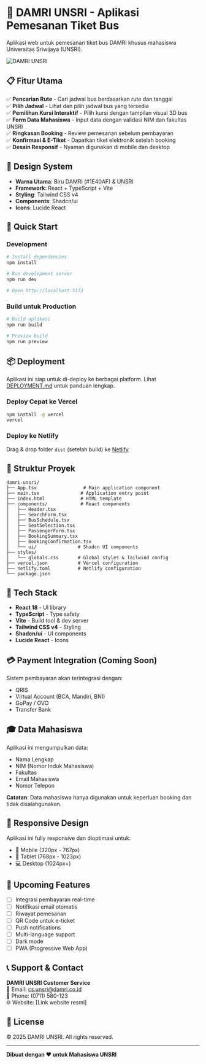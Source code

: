 # 🚌 DAMRI UNSRI - Aplikasi Pemesanan Tiket Bus

Aplikasi web untuk pemesanan tiket bus DAMRI khusus mahasiswa Universitas Sriwijaya (UNSRI).

![DAMRI UNSRI](https://images.unsplash.com/photo-1632834380561-d1e05839a33a?w=800&q=80)

## 📋 Fitur Utama

✅ **Pencarian Rute** - Cari jadwal bus berdasarkan rute dan tanggal  
✅ **Pilih Jadwal** - Lihat dan pilih jadwal bus yang tersedia  
✅ **Pemilihan Kursi Interaktif** - Pilih kursi dengan tampilan visual 3D bus  
✅ **Form Data Mahasiswa** - Input data dengan validasi NIM dan fakultas UNSRI  
✅ **Ringkasan Booking** - Review pemesanan sebelum pembayaran  
✅ **Konfirmasi & E-Tiket** - Dapatkan tiket elektronik setelah booking  
✅ **Desain Responsif** - Nyaman digunakan di mobile dan desktop  

## 🎨 Design System

- **Warna Utama**: Biru DAMRI (#1E40AF) & UNSRI  
- **Framework**: React + TypeScript + Vite  
- **Styling**: Tailwind CSS v4  
- **Components**: Shadcn/ui  
- **Icons**: Lucide React  

## 🚀 Quick Start

### Development

```bash
# Install dependencies
npm install

# Run development server
npm run dev

# Open http://localhost:5173
```

### Build untuk Production

```bash
# Build aplikasi
npm run build

# Preview build
npm run preview
```

## 📦 Deployment

Aplikasi ini siap untuk di-deploy ke berbagai platform. Lihat [DEPLOYMENT.md](./DEPLOYMENT.md) untuk panduan lengkap.

### Deploy Cepat ke Vercel

```bash
npm install -g vercel
vercel
```

### Deploy ke Netlify

Drag & drop folder `dist` (setelah build) ke [Netlify](https://app.netlify.com/drop)

## 📁 Struktur Proyek

```
damri-unsri/
├── App.tsx                 # Main application component
├── main.tsx               # Application entry point
├── index.html             # HTML template
├── components/            # React components
│   ├── Header.tsx
│   ├── SearchForm.tsx
│   ├── BusSchedule.tsx
│   ├── SeatSelection.tsx
│   ├── PassengerForm.tsx
│   ├── BookingSummary.tsx
│   ├── BookingConfirmation.tsx
│   └── ui/               # Shadcn UI components
├── styles/
│   └── globals.css       # Global styles & Tailwind config
├── vercel.json           # Vercel configuration
├── netlify.toml          # Netlify configuration
└── package.json
```

## 🔧 Tech Stack

- **React 18** - UI library
- **TypeScript** - Type safety
- **Vite** - Build tool & dev server
- **Tailwind CSS v4** - Styling
- **Shadcn/ui** - UI components
- **Lucide React** - Icons

## 💳 Payment Integration (Coming Soon)

Sistem pembayaran akan terintegrasi dengan:
- QRIS
- Virtual Account (BCA, Mandiri, BNI)
- GoPay / OVO
- Transfer Bank

## 🎓 Data Mahasiswa

Aplikasi ini mengumpulkan data:
- Nama Lengkap
- NIM (Nomor Induk Mahasiswa)
- Fakultas
- Email Mahasiswa
- Nomor Telepon

**Catatan**: Data mahasiswa hanya digunakan untuk keperluan booking dan tidak disalahgunakan.

## 📱 Responsive Design

Aplikasi ini fully responsive dan dioptimasi untuk:
- 📱 Mobile (320px - 767px)
- 📱 Tablet (768px - 1023px)
- 💻 Desktop (1024px+)

## 🌟 Upcoming Features

- [ ] Integrasi pembayaran real-time
- [ ] Notifikasi email otomatis
- [ ] Riwayat pemesanan
- [ ] QR Code untuk e-ticket
- [ ] Push notifications
- [ ] Multi-language support
- [ ] Dark mode
- [ ] PWA (Progressive Web App)

## 📞 Support & Contact

**DAMRI UNSRI Customer Service**  
📧 Email: cs.unsri@damri.co.id  
📱 Phone: (0711) 580-123  
🌐 Website: [Link website resmi]

## 📄 License

© 2025 DAMRI UNSRI. All rights reserved.

---

**Dibuat dengan ❤️ untuk Mahasiswa UNSRI**
